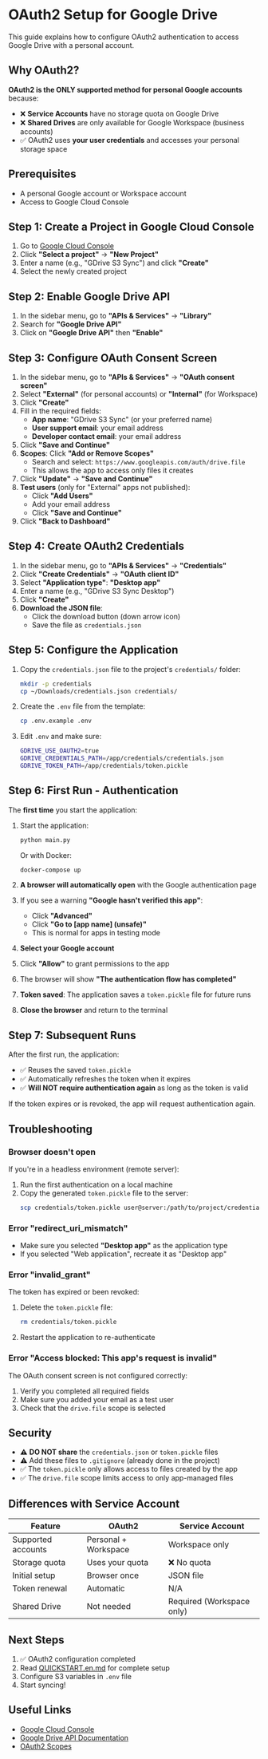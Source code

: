# OAuth2 Setup for Google Drive

This guide explains how to configure OAuth2 authentication to access Google Drive with a personal account.

## Why OAuth2?

**OAuth2 is the ONLY supported method for personal Google accounts** because:

- ❌ **Service Accounts** have no storage quota on Google Drive
- ❌ **Shared Drives** are only available for Google Workspace (business accounts)
- ✅ OAuth2 uses **your user credentials** and accesses your personal storage space

## Prerequisites

- A personal Google account or Workspace account
- Access to Google Cloud Console

## Step 1: Create a Project in Google Cloud Console

1. Go to [Google Cloud Console](https://console.cloud.google.com/)
2. Click **"Select a project"** → **"New Project"**
3. Enter a name (e.g., "GDrive S3 Sync") and click **"Create"**
4. Select the newly created project

## Step 2: Enable Google Drive API

1. In the sidebar menu, go to **"APIs & Services"** → **"Library"**
2. Search for **"Google Drive API"**
3. Click on **"Google Drive API"** then **"Enable"**

## Step 3: Configure OAuth Consent Screen

1. In the sidebar menu, go to **"APIs & Services"** → **"OAuth consent screen"**
2. Select **"External"** (for personal accounts) or **"Internal"** (for Workspace)
3. Click **"Create"**
4. Fill in the required fields:
   - **App name**: "GDrive S3 Sync" (or your preferred name)
   - **User support email**: your email address
   - **Developer contact email**: your email address
5. Click **"Save and Continue"**
6. **Scopes**: Click **"Add or Remove Scopes"**
   - Search and select: `https://www.googleapis.com/auth/drive.file`
   - This allows the app to access only files it creates
7. Click **"Update"** → **"Save and Continue"**
8. **Test users** (only for "External" apps not published):
   - Click **"Add Users"**
   - Add your email address
   - Click **"Save and Continue"**
9. Click **"Back to Dashboard"**

## Step 4: Create OAuth2 Credentials

1. In the sidebar menu, go to **"APIs & Services"** → **"Credentials"**
2. Click **"Create Credentials"** → **"OAuth client ID"**
3. Select **"Application type"**: **"Desktop app"**
4. Enter a name (e.g., "GDrive S3 Sync Desktop")
5. Click **"Create"**
6. **Download the JSON file**:
   - Click the download button (down arrow icon)
   - Save the file as `credentials.json`

## Step 5: Configure the Application

1. Copy the `credentials.json` file to the project's `credentials/` folder:

   ```bash
   mkdir -p credentials
   cp ~/Downloads/credentials.json credentials/
   ```

2. Create the `.env` file from the template:

   ```bash
   cp .env.example .env
   ```

3. Edit `.env` and make sure:
   ```bash
   GDRIVE_USE_OAUTH2=true
   GDRIVE_CREDENTIALS_PATH=/app/credentials/credentials.json
   GDRIVE_TOKEN_PATH=/app/credentials/token.pickle
   ```

## Step 6: First Run - Authentication

The **first time** you start the application:

1. Start the application:

   ```bash
   python main.py
   ```

   Or with Docker:

   ```bash
   docker-compose up
   ```

2. **A browser will automatically open** with the Google authentication page

3. If you see a warning **"Google hasn't verified this app"**:

   - Click **"Advanced"**
   - Click **"Go to [app name] (unsafe)"**
   - This is normal for apps in testing mode

4. **Select your Google account**

5. Click **"Allow"** to grant permissions to the app

6. The browser will show **"The authentication flow has completed"**

7. **Token saved**: The application saves a `token.pickle` file for future runs

8. **Close the browser** and return to the terminal

## Step 7: Subsequent Runs

After the first run, the application:

- ✅ Reuses the saved `token.pickle`
- ✅ Automatically refreshes the token when it expires
- ✅ **Will NOT require authentication again** as long as the token is valid

If the token expires or is revoked, the app will request authentication again.

## Troubleshooting

### Browser doesn't open

If you're in a headless environment (remote server):

1. Run the first authentication on a local machine
2. Copy the generated `token.pickle` file to the server:
   ```bash
   scp credentials/token.pickle user@server:/path/to/project/credentials/
   ```

### Error "redirect_uri_mismatch"

- Make sure you selected **"Desktop app"** as the application type
- If you selected "Web application", recreate it as "Desktop app"

### Error "invalid_grant"

The token has expired or been revoked:

1. Delete the `token.pickle` file:
   ```bash
   rm credentials/token.pickle
   ```
2. Restart the application to re-authenticate

### Error "Access blocked: This app's request is invalid"

The OAuth consent screen is not configured correctly:

1. Verify you completed all required fields
2. Make sure you added your email as a test user
3. Check that the `drive.file` scope is selected

## Security

- ⚠️ **DO NOT share** the `credentials.json` or `token.pickle` files
- ⚠️ Add these files to `.gitignore` (already done in the project)
- ✅ The `token.pickle` only allows access to files created by the app
- ✅ The `drive.file` scope limits access to only app-managed files

## Differences with Service Account

| Feature            | OAuth2               | Service Account           |
| ------------------ | -------------------- | ------------------------- |
| Supported accounts | Personal + Workspace | Workspace only            |
| Storage quota      | Uses your quota      | ❌ No quota               |
| Initial setup      | Browser once         | JSON file                 |
| Token renewal      | Automatic            | N/A                       |
| Shared Drive       | Not needed           | Required (Workspace only) |

## Next Steps

1. ✅ OAuth2 configuration completed
2. Read [QUICKSTART.en.md](QUICKSTART.en.md) for complete setup
3. Configure S3 variables in `.env` file
4. Start syncing!

## Useful Links

- [Google Cloud Console](https://console.cloud.google.com/)
- [Google Drive API Documentation](https://developers.google.com/drive/api/v3/about-sdk)
- [OAuth2 Scopes](https://developers.google.com/identity/protocols/oauth2/scopes#drive)

